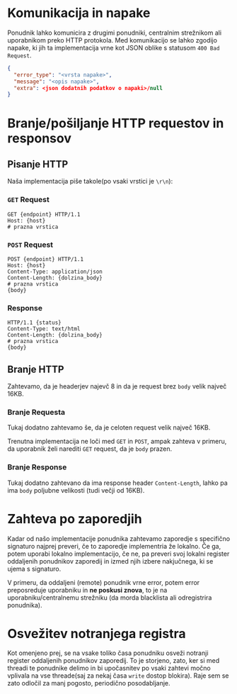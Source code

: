 # Komunikacija in napake
Ponudnik lahko komunicira z drugimi ponudniki, centralnim strežnikom ali uporabnikom preko HTTP protokola. Med komunikacijo se lahko zgodijo napake, ki jih ta implementacija vrne kot JSON oblike s statusom ```400 Bad Request```.
```json
{
  "error_type": "<vrsta napake>",
  "message": "<opis napake>",
  "extra": <json dodatnih podatkov o napaki>/null
}
```

# Branje/pošiljanje HTTP requestov in responsov
## Pisanje HTTP
Naša implementacija piše takole(po vsaki vrstici je `\r\n`):
### `GET` Request

```http
GET {endpoint} HTTP/1.1
Host: {host}
# prazna vrstica
```
### `POST` Request
```http
POST {endpoint} HTTP/1.1
Host: {host}
Content-Type: application/json
Content-Length: {dolzina_body}
# prazna vrstica
{body}
```

### Response
```http
HTTP/1.1 {status}
Content-Type: text/html
Content-Length: {dolzina_body}
# prazna vrstica
{body}
```

## Branje HTTP 
Zahtevamo, da je headerjev najevč 8 in da je request brez `body` velik največ 16KB.

### Branje Requesta
Tukaj dodatno zahtevamo še, da je celoten request velik največ 16KB.

Trenutna implementacija ne loči med `GET` in `POST`, ampak zahteva v primeru, da uporabnik 
želi narediti `GET` request, da je `body` prazen.

### Branje Response
Tukaj dodatno zahtevano da ima response header `Content-Length`, lahko pa ima `body` poljubne velikosti (tudi večji od 16KB). 

# Zahteva po zaporedjih
Kadar od našo implementacije ponudnika zahtevamo zaporedje s specifično signaturo
najprej preveri, če to zaporedje implementria že lokalno. Če ga, potem uporabi lokalno implementacijo, če ne, pa preveri svoj lokalni register oddaljenih ponudnikov zaporedij in izmed njih izbere nakjučnega, ki se ujema s signaturo.

V primeru, da oddaljeni (remote) ponudnik vrne error, potem error preposreduje uporabniku in **ne poskusi znova**, to je na uporabniku/centralnemu strežniku
(da morda blacklista ali odregistrira ponudnika).

# Osvežitev notranjega registra
Kot omenjeno prej, se na vsake toliko časa ponudniku osveži notranji register oddaljenih ponudnikov zaporedij. To je storjeno, zato, ker si med threadi te ponudnike delimo in bi upočasnitev po vsaki zahtevi močno vplivala na vse threade(saj za nekaj časa `write` dostop blokira). Raje sem se zato odločil za manj pogosto, periodično posodabljanje.  